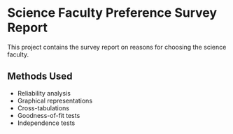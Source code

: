# Science Faculty Preference Survey Report

This project contains the survey report on reasons for choosing the science faculty.

## Methods Used
- Reliability analysis
- Graphical representations
- Cross-tabulations
- Goodness-of-fit tests
- Independence tests
